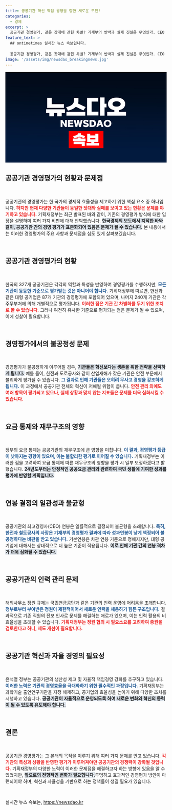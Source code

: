 ```yaml
---
title: 공공기관 혁신 책임 경영을 향한 새로운 도전!
categories:
  - 경제
excerpt: >
  공공기관 경영평가, 같은 잣대에 갇힌 차별? 기재부의 반박과 실제 진실은 무엇인가. CEO 연봉과 안전 부문까지 뒤얽힌 이 얘기를 확인해보세요!
feature_text: >
  ## ontimetimes 실시간 뉴스 속보입니다.

  공공기관 경영평가, 같은 잣대에 갇힌 차별? 기재부의 반박과 실제 진실은 무엇인가. CEO 연봉과 안전 부문까지 뒤얽힌 이 얘기를 확인해보세요!
image: '/assets/img/newsdao_breakingnews.jpg'
---
```


<p><img src="/assets/img/newsdao_breakingnews.jpg" alt="ontimetimes 속보" /></p>

<h2 data-ke-size="size26">공공기관 경영평가의 현황과 문제점</h2>

<p data-ke-size="size16">&nbsp;</p>

<p>공공기관의 경영평가는 한 국가의 경제적 효율성을 제고하기 위한 핵심 요소 중 하나입니다. <b><span style="color: #ee2323;">하지만 현재 다양한 기관들이 동일한 잣대와 실패를 보이고 있는 현황은 문제를 야기하고 있습니다.</span></b> 기획재정부는 최근 발표된 바와 같이, 기존의 경영평가 방식에 대한 입장을 설명하며 여러 가지 비판에 대해 반박했습니다. <b><span style="background-color: #21538527;">한국경제의 보도에서 지적한 바와 같이, 공공기관 간의 경영 평가가 표준화되어 있음은 문제가 될 수 있습니다.</span></b> 본 내용에서는 이러한 경영평가의 주요 사항과 문제점을 심도 있게 살펴보겠습니다.</p>

<p data-ke-size="size16">&nbsp;</p>

<h2 data-ke-size="size26">공공기관 경영평가의 현황</h2>

<p data-ke-size="size16">&nbsp;</p>

<p>한국의 327개 공공기관은 각각의 역할과 특성을 반영하여 경영평가를 수행하지만, <b><span style="color: #1a5490;">모든 기관이 동등한 기준으로 평가받는 것은 아니어야 합니다.</span></b> 기획재정부에 따르면, 한전과 같은 대형 공기업은 87개 기관의 경영평가에 포함되어 있으며, 나머지 240개 기관은 각 주무부처에 의해 개별적으로 평가됩니다. <b><span style="color: #ee2323;">이러한 점은 기관 간 차별화를 두기 위한 조치로 볼 수 있습니다.</span></b> 그러나 여전히 유사한 기준으로 평가되는 점은 문제가 될 수 있으며, 이에 성찰이 필요합니다.</p>

<p data-ke-size="size16">&nbsp;</p>

<h2 data-ke-size="size26">경영평가에서의 불공정성 문제</h2>

<p data-ke-size="size16">&nbsp;</p>

<p>경영평가가 불공정하게 이루어질 경우, <b><span style="background-color: #21538527;">기관들은 혁신보다는 생존을 위한 전략을 선택하게 됩니다.</span></b> 예를 들어, 한전과 도로공사와 같이 산업재해가 잦은 기관은 안전 부문에서 불리하게 평가될 수 있습니다. <b><span style="color: #1a5490;">그 결과로 인해 기관들은 오히려 무사고 경영을 강조하게 됩니다.</span></b> 이 과정에서 공공기관 전체의 혁신이 저해될 위험이 큽니다. <b><span style="color: #ee2323;">안전 관리 외에도 여러 항목이 평가되고 있으나, 실제 상황과 맞지 않는 지표들은 문제를 더욱 심화시킬 수 있습니다.</span></b></p>

<p data-ke-size="size16">&nbsp;</p>

<h2 data-ke-size="size26">요금 통제와 재무구조의 영향</h2>

<p data-ke-size="size16">&nbsp;</p>

<p>정부의 요금 통제는 공공기관의 재무구조에 큰 영향을 미칩니다. <b><span style="color: #1a5490;">이 결과, 경영평가 등급이 낮아지는 경향이 있으며, 이는 불합리한 평가로 이어질 수 있습니다.</span></b> 기획재정부는 이러한 점을 고려하여 요금 통제에 따른 재무구조의 영향을 평가 시 일부 보정하겠다고 밝혔습니다. <b><span style="background-color: #21538527;">24년도부터는 안정적인 공공요금 관리와 관련하여 국민 생활에 기여한 성과를 평가에 반영할 계획입니다.</span></b></p>

<p data-ke-size="size16">&nbsp;</p>

<h2 data-ke-size="size26">연봉 결정의 일관성과 불균형</h2>

<p data-ke-size="size16">&nbsp;</p>

<p>공공기관의 최고경영자(CEO) 연봉은 일률적으로 결정되어 불균형을 초래합니다. <b><span style="color: #1a5490;">특히, 한전과 철도공사의 사장은 기재부의 경영평가 결과에 따라 성과연봉이 낮게 책정되어 불공정하다는 비판을 받고 있습니다.</span></b> 기본연봉은 차관 연봉 기준으로 정해지지만, 대형 공기업에 대해서는 상대적으로 더 높은 기준이 적용됩니다. <b><span style="background-color: #21538527;">이로 인해 기관 간의 연봉 격차가 더욱 심화될 수 있습니다.</span></b></p>

<p data-ke-size="size16">&nbsp;</p>

<h2 data-ke-size="size26">공공기관의 인력 관리 문제</h2>

<p data-ke-size="size16">&nbsp;</p>

<p>해외사무소 정원 규제는 국민연금공단과 같은 기관의 인력 운영에 어려움을 초래합니다. <b><span style="color: #1a5490;">정부로부터 부여받은 정원이 제한적이어서 새로운 인력을 채용하기 힘든 구조입니다.</span></b> 결과적으로 기존 직원의 전보 인사로 문제를 해결하는 애로가 있으며, 이는 인력 활용의 비효율성을 초래할 수 있습니다. <b><span style="color: #ee2323;">기획재정부는 정원 협의 시 필요소요를 고려하여 증원을 검토한다고 하니, 제도 개선이 필요합니다.</span></b></p>

<p data-ke-size="size16">&nbsp;</p>

<h2 data-ke-size="size26">공공기관 혁신과 자율 경영의 필요성</h2>

<p data-ke-size="size16">&nbsp;</p>

<p>윤석열 정부는 공공기관의 생산성 제고 및 자율적 책임경영 강화를 추구하고 있습니다. <b><span style="color: #1a5490;">이러한 노력은 기관의 경영효율을 극대화하기 위한 필수적인 과정입니다.</span></b> 기획재정부는 과학기술 출연연구기관을 지정 해제하고, 공기업의 효율성을 높이기 위해 다양한 조치를 시행하고 있습니다. <b><span style="background-color: #21538527;">공공기관이 자율적으로 운영되도록 하여 새로운 변화와 혁신의 동력이 될 수 있도록 유도해야 합니다.</span></b></p>

<p data-ke-size="size16">&nbsp;</p>

<h2 data-ke-size="size26">결론</h2>

<p data-ke-size="size16">&nbsp;</p>

<p>공공기관 경영평가는 그 본래의 목적을 이루기 위해 여러 가지 문제를 안고 있습니다. <b><span style="color: #ee2323;">각 기관의 특성과 상황을 반영한 평가가 이루어져야만 공공기관의 경쟁력이 강화될 것입니다.</span></b> 기획재정부의 다양한 노력이 이러한 문제점을 해결하고자 하는 방향에 있음을 알 수 있었지만, <b><span style="background-color: #21538527;">앞으로의 전향적인 변화가 필요합니다.</span></b>투명하고 효과적인 경영평가 방안이 마련되어야 하며, 혁신과 자율성을 기반으로 하는 정책들이 생길 필요가 있습니다.</p>

<p data-ke-size="size16">&nbsp;</p>
실시간 뉴스 속보는, <a href="https://newsdao.kr" rel="dofollow">https://newsdao.kr</a>


